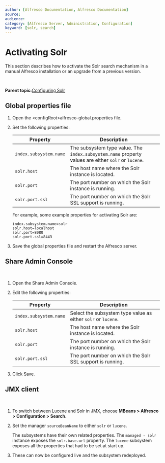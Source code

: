 ```yaml
---
author: [Alfresco Documentation, Alfresco Documentation]
source: 
audience: 
category: [Alfresco Server, Administration, Configuration]
keyword: [solr, search]
---
```


# Activating Solr

This section describes how to activate the Solr search mechanism in a manual Alfresco installation or an upgrade from a previous version.

 

**Parent topic:**[Configuring Solr](../concepts/solr-webapp-config.md)

## Global properties file

1.  Open the <configRoot\>alfresco-global.properties file.

2.  Set the following properties:

    |Property|Description|
    |--------|-----------|
    |`index.subsystem.name`|The subsystem type value. The `index.subsystem.name` property values are either `solr` or `lucene`.|
    |`solr.host`|The host name where the Solr instance is located.|
    |`solr.port`|The port number on which the Solr instance is running.|
    |`solr.port.ssl`|The port number on which the Solr SSL support is running.|

    For example, some example properties for activating Solr are:

    ```
    index.subsystem.name=solr
    solr.host=localhost
    solr.port=8080
    solr.port.ssl=8443
    ```

3.  Save the global properties file and restart the Alfresco server.


## Share Admin Console

 

1.  Open the Share Admin Console.

2.  Edit the following properties:

    |Property|Description|
    |--------|-----------|
    |`index.subsystem.name`|Select the subsystem type value as either `solr` or `lucene`.|
    |`solr.host`|The host name where the Solr instance is located.|
    |`solr.port`|The port number on which the Solr instance is running.|
    |`solr.port.ssl`|The port number on which the Solr SSL support is running.|

3.  Click Save.


## JMX client

 

1.  To switch between Lucene and Solr in JMX, choose **MBeans \> Alfresco \> Configuration \> Search**.

2.  Set the manager `sourceBeanName` to either `solr` or `lucene`.

    The subsystems have their own related properties. The `managed - solr` instance exposes the `solr.base.url` property. The `lucene` subsystem exposes all the properties that had to be set at start up.

3.  These can now be configured live and the subsystem redeployed.


